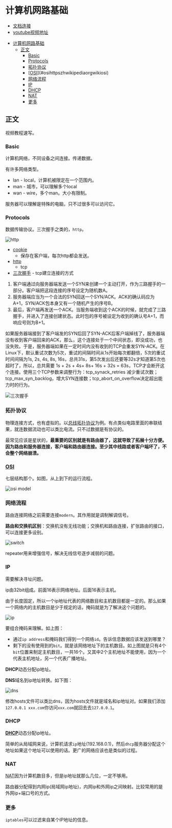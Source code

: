 # 计算机网路基础
> 

* [文档连接](https://blog.csdn.net/basycia/article/details/51880172)
* [youtube视频地址](https://www.youtube.com/watch?v=EcbyD_YycPA&index=2&list=PL6gx4Cwl9DGBpuvPW0aHa7mKdn_k9SPKO)

<!-- TOC -->

- [计算机网路基础](#计算机网路基础)
  - [正文](#正文)
    - [Basic](#basic)
    - [Protocols](#protocols)
    - [拓扑协议](#拓扑协议)
    - [[OSI](https://zh.wikipedia.org/wiki/OSI模型)](#osihttpszhwikipediaorgwikiosi)
    - [网络流程](#网络流程)
    - [IP](#ip)
    - [DHCP](#dhcp)
    - [NAT](#nat)
    - [更多](#更多)

<!-- /TOC -->

## 正文

视频教程速写。

### Basic

计算机网络，不同设备之间连接。传递数据。

有许多网络类型。

* lan - local，计算机被限定在一个范围内。
* man - 城市，可以理解多个local
* wan - wire，多个man。大小有限制。

服务器可以理解是特殊的电脑，只不过很多可以访问它。

### Protocols

数据传输协议。三次握手之类的，`http`。

![http](https://raw.githubusercontent.com/JiangWeixian/JS-Tips/master/%E7%BD%91%E7%BB%9C%E5%9F%BA%E7%A1%80/img/httpprotoclos.PNG)

* [cookie](https://zh.wikipedia.org/wiki/Cookie)
    *  保存在客户端，每次http都会发送。
* [http](https://zh.wikipedia.org/wiki/%E8%B6%85%E6%96%87%E6%9C%AC%E4%BC%A0%E8%BE%93%E5%8D%8F%E8%AE%AE) 
    * tcp    
* [三次握手](https://zh.wikipedia.org/wiki/%E4%BC%A0%E8%BE%93%E6%8E%A7%E5%88%B6%E5%8D%8F%E8%AE%AE) - tcp建立连接的方式

1. 客户端通过向服务器端发送一个SYN来创建一个主动打开，作为三路握手的一部分。客户端把这段连接的序号设定为随机数A。
2. 服务器端应当为一个合法的SYN回送一个SYN/ACK。ACK的确认码应为A+1，SYN/ACK包本身又有一个随机产生的序号B。
3. 最后，客户端再发送一个ACK。当服务端收到这个ACK的时候，就完成了三路握手，并进入了连接创建状态。此时包的序号被设定为收到的确认号A+1，而响应号则为B+1。

如果服务器端接到了客户端发的SYN后回了SYN-ACK后客户端掉线了，服务器端没有收到客户端回来的ACK，那么，这个连接处于一个中间状态，即没成功，也没失败。于是，服务器端如果在一定时间内没有收到的TCP会重发SYN-ACK。在Linux下，默认重试次数为5次，重试的间隔时间从1s开始每次都翻倍，5次的重试时间间隔为1s, 2s, 4s, 8s, 16s，总共31s，第5次发出后还要等32s才知道第5次也超时了，所以，总共需要 1s + 2s + 4s+ 8s+ 16s + 32s = 63s，TCP才会断开这个连接。使用三个TCP参数来调整行为：tcp_synack_retries 减少重试次数；tcp_max_syn_backlog，增大SYN连接数；tcp_abort_on_overflow决定超出能力时的行为。

![三次握手](https://raw.githubusercontent.com/JiangWeixian/JS-Tips/master/%E7%BD%91%E7%BB%9C%E5%9F%BA%E7%A1%80/img/threewayhandshake.PNG)

### 拓扑协议

物理连接方式，也有虚拟的。以[总线拓扑协议](https://zh.wikipedia.org/wiki/%E5%8C%AF%E6%B5%81%E6%8E%92%E6%8B%93%E6%92%B2)为例。有点类似电路里面的串联结果，就连数据流动也可以类比电流。只不过数据是有协议的。

最常见应该是星状的，**最重要的区别就是有路由器了，这就导致了拓展十分方便。因为路由和服务器连接，客户端和路由器连接。至少其中线路或者客户端坏了，不会整个网络崩溃。**

### [OSI](https://zh.wikipedia.org/wiki/OSI%E6%A8%A1%E5%9E%8B)

七层结构那个。如图，从上到下的运行流程。

![osi model](https://raw.githubusercontent.com/JiangWeixian/JS-Tips/master/%E7%BD%91%E7%BB%9C%E5%9F%BA%E7%A1%80/img/osiPNG.PNG)


### 网络流程

路由连接网络之前需要连接`modern`。其作用就是调制解调信号。

**路由和交换机区别**：交换机没有无线功能；交换机和路由连接，扩张路由的接口，可以连接更多设别。

![switch](https://raw.githubusercontent.com/JiangWeixian/JS-Tips/master/%E7%BD%91%E7%BB%9C%E5%9F%BA%E7%A1%80/img/switch.PNG)

repeater用来增强信号，解决无线信号逐步减弱的问题。

### IP

需要解决寻址问题。

ip由32bit组成。前面16表示网络地址。后面16表示主机。

由于长度固定，所以一个ip地址代表的网络数目和主机数目都是一定的。那么如果一个网络内的主机数目是少于规定的话，掩码就是为了解决这个问题的。

![ip](https://raw.githubusercontent.com/JiangWeixian/JS-Tips/master/%E7%BD%91%E7%BB%9C%E5%9F%BA%E7%A1%80/img/ip.PNG)

要组合掩码来理解。如上图：

* 通过`ip address`和掩码我们得到一个网络`id`。告诉信息数据应该发送到哪里？
* 剩下的没有使用到的`bit`。就是该网络地址下的主机数目。如上图就是只有4个`bit`位置来制定主机数目，一共16个。又其中2个主机地址不能使用，因为一个代表主机地址，另一个代表广播地址。

**DHCP**动态分配ip地址。

**DNS**域名到ip地址转换。如下图：

![dns](https://raw.githubusercontent.com/JiangWeixian/JS-Tips/master/%E7%BD%91%E7%BB%9C%E5%9F%BA%E7%A1%80/img/dns.PNG)

修改hosts文件可以类比dns，因为hosts文件就是域名和ip地址对。如果我们添加`127.0.0.1 xxx.com`你访问`xxx.com`就回去去`127.0.0.1`。

### DHCP

[**DHCP**](https://www.youtube.com/watch?v=S43CFcpOZSI)动态分配ip地址。

简单的从局域网来说，计算机请求`ip`地址(192.168.0.1)，然后`dhcp`服务器分配这个地址如果这个地址可以使用的话。更广的网络应该也是类似的过程。

### NAT

[NAT](https://zh.wikipedia.org/wiki/%E7%BD%91%E7%BB%9C%E5%9C%B0%E5%9D%80%E8%BD%AC%E6%8D%A2)因为计算机数目多，但是ip地址就那么几位，一定不够用。

路由器分配得到内网ip(局域网ip地址)，内网ip和外网ip之间映射。比较常用的是外网ip+端口号的方式。

### 更多

`iptables`可以过滤来自某个IP地址的信息。